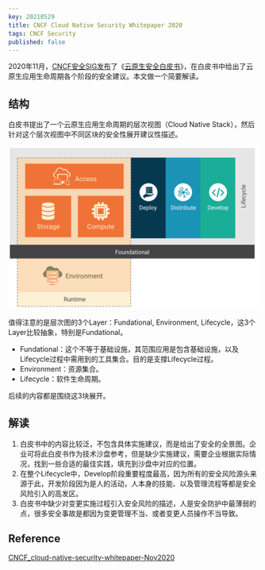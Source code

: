 ```yaml
---
key: 20210529
title: CNCF Cloud Native Security Whitepaper 2020
tags: CNCF Security
published: false
---
```


2020年11月，[CNCF安全SIG发布](https://www.cncf.io/blog/2020/11/18/announcing-the-cloud-native-security-white-paper/)了《[云原生安全白皮书](https://github.com/cncf/tag-security/blob/main/security-whitepaper/CNCF_cloud-native-security-whitepaper-Nov2020.pdf)》，在白皮书中给出了云原生应用生命周期各个阶段的安全建议。本文做一个简要解读。<!--more-->

## 结构

白皮书提出了一个云原生应用生命周期的层次视图（Cloud Native Stack），然后针对这个层次视图中不同区块的安全性展开建议性描述。

![cncf-layer](/images/cncf-security-wp-layer.png)

值得注意的是层次图的3个Layer：Fundational, Environment, Lifecycle，这3个Layer比较抽象，特别是Fundational。

- Fundational：这个不等于基础设施，其范围应用是包含基础设施，以及Lifecycle过程中需用到的工具集合。目的是支撑Lifecycle过程。
- Environment：资源集合。
- Lifecycle：软件生命周期。

后续的内容都是围绕这3块展开。

## 解读

1. 白皮书中的内容比较泛，不包含具体实施建议，而是给出了安全的全景图。企业可将此白皮书作为技术沙盘参考，但是缺少实施建议，需要企业根据实际情况，找到一些合适的最佳实践，填充到沙盘中对应的位置。
2. 在整个Lifecycle中，Develop阶段重要程度最高，因为所有的安全风险源头来源于此，开发阶段因为是人的活动，人本身的技能、以及管理流程等都是安全风险引入的高发区。
3. 白皮书中缺少对变更实施过程引入安全风险的描述，人是安全防护中最薄弱的点，很多安全事故是都因为变更管理不当、或者变更人员操作不当导致。

## Reference

[CNCF_cloud-native-security-whitepaper-Nov2020](https://github.com/cncf/tag-security/blob/main/security-whitepaper/CNCF_cloud-native-security-whitepaper-Nov2020.pdf)
